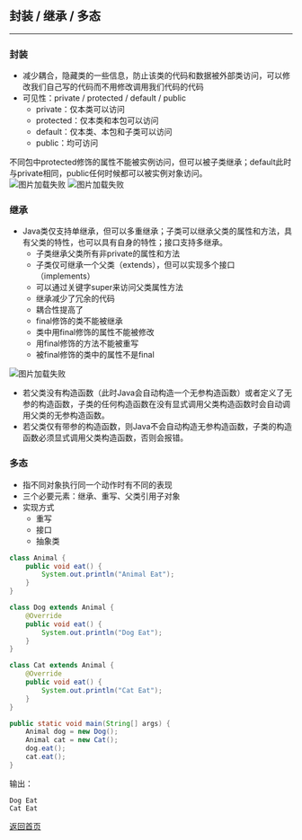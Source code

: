 ## **封装 / 继承 / 多态**
--------------------------

### **封装**

* 减少耦合，隐藏类的一些信息，防止该类的代码和数据被外部类访问，可以修改我们自己写的代码而不用修改调用我们代码的代码
* 可见性：private / protected / default / public
    + private：仅本类可以访问<br>
    + protected：仅本类和本包可以访问<br>
    + default：仅本类、本包和子类可以访问<br>
    + public：均可访问

不同包中protected修饰的属性不能被实例访问，但可以被子类继承；default此时与private相同，public任何时候都可以被实例对象访问。<br>
![图片加载失败](https://maxwell-blog.cn/image/featureOne1.png)
![图片加载失败](https://maxwell-blog.cn/image/featureOne2.png)

### **继承**

* Java类仅支持单继承，但可以多重继承；子类可以继承父类的属性和方法，具有父类的特性，也可以具有自身的特性；接口支持多继承。
    + 子类继承父类所有非private的属性和方法<br>
    + 子类仅可继承一个父类（extends），但可以实现多个接口（implements）<br>
    + 可以通过关键字super来访问父类属性方法<br>
    + 继承减少了冗余的代码<br>
    + 耦合性提高了<br>
    + final修饰的类不能被继承<br>
    + 类中用final修饰的属性不能被修改<br>
    + 用final修饰的方法不能被重写<br>
    + 被final修饰的类中的属性不是final

![图片加载失败](https://maxwell-blog.cn/image/featureTwo1.png)

* 若父类没有构造函数（此时Java会自动构造一个无参构造函数）或者定义了无参的构造函数，子类的任何构造函数在没有显式调用父类构造函数时会自动调用父类的无参构造函数。
* 若父类仅有带参的构造函数，则Java不会自动构造无参构造函数，子类的构造函数必须显式调用父类构造函数，否则会报错。


### **多态**
* 指不同对象执行同一个动作时有不同的表现
* 三个必要元素：继承、重写、父类引用子对象
* 实现方式
    + 重写  
    + 接口  
    + 抽象类  

``` java
class Animal {
    public void eat() {
        System.out.println("Animal Eat");
    }
}

class Dog extends Animal {
    @Override
    public void eat() {
        System.out.println("Dog Eat");
    }
}

class Cat extends Animal {
    @Override
    public void eat() {
        System.out.println("Cat Eat");
    }
}
```

``` java
public static void main(String[] args) {
    Animal dog = new Dog();
    Animal cat = new Cat();
    dog.eat();
    cat.eat();
}
```
输出：
```
Dog Eat
Cat Eat
```



[返回首页](https://maxwell-blog.cn)
